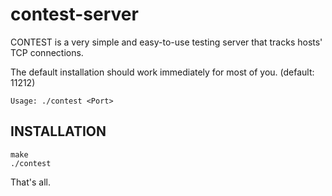 contest-server
==============

CONTEST is a very simple and easy-to-use testing server that tracks hosts' TCP connections.

The default installation should work immediately for most of you. (default: 11212)

    Usage: ./contest <Port>

## INSTALLATION

    make
    ./contest

That's all.

